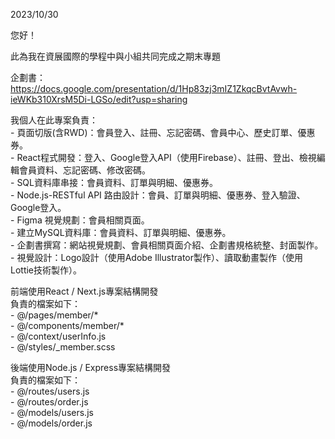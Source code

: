 2023/10/30

您好！

此為我在資展國際的學程中與小組共同完成之期末專題

企劃書：https://docs.google.com/presentation/d/1Hp83zj3mIZ1ZkqcBvtAvwh-ieWKb310XrsM5Di-LGSo/edit?usp=sharing

我個人在此專案負責：  
    - 頁面切版(含RWD)：會員登入、註冊、忘記密碼、會員中心、歷史訂單、優惠券。  
    - React程式開發：登入、Google登入API（使用Firebase）、註冊、登出、檢視編輯會員資料、忘記密碼、修改密碼。  
    - SQL資料庫串接：會員資料、訂單與明細、優惠券。  
    - Node.js-RESTful API 路由設計：會員、訂單與明細、優惠券、登入驗證、Google登入。  
    - Figma 視覺規劃：會員相關頁面。  
    - 建立MySQL資料庫：會員資料、訂單與明細、優惠券。  
    - 企劃書撰寫：網站視覺規劃、會員相關頁面介紹、企劃書規格統整、封面製作。  
    - 視覺設計：Logo設計（使用Adobe Illustrator製作）、讀取動畫製作（使用Lottie技術製作）。  

前端使用React / Next.js專案結構開發  
    負責的檔案如下：  
        - @/pages/member/*  
        - @/components/member/*  
        - @/context/userInfo.js  
        - @/styles/_member.scss  


後端使用Node.js / Express專案結構開發  
    負責的檔案如下：  
         - @/routes/users.js  
         - @/routes/order.js  
         - @/models/users.js  
         - @/models/order.js  




